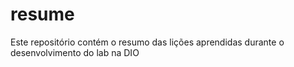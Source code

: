 # resume
Este repositório contém o resumo das lições aprendidas durante o desenvolvimento do lab na DIO
